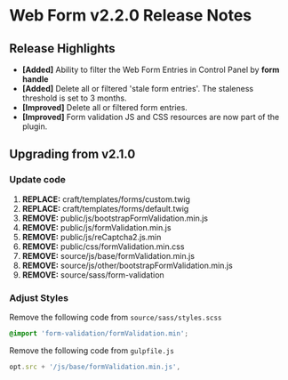 # Web Form v2.2.0 Release Notes

## Release Highlights

- **[Added]** Ability to filter the Web Form Entries in Control Panel by **form handle**
- **[Added]** Delete all or filtered 'stale form entries'. The staleness threshold is set to 3 months.
- **[Improved]** Delete all or filtered form entries.
- **[Improved]** Form validation JS and CSS resources are now part of the plugin.

## Upgrading from v2.1.0

### Update code

1. **REPLACE:** craft/templates/forms/custom.twig
1. **REPLACE:** craft/templates/forms/default.twig
1. **REMOVE:** public/js/bootstrapFormValidation.min.js
1. **REMOVE:** public/js/formValidation.min.js
1. **REMOVE:** public/js/reCaptcha2.js.min
1. **REMOVE:** public/css/formValidation.min.css
1. **REMOVE:** source/js/base/formValidation.min.js
1. **REMOVE:** source/js/other/bootstrapFormValidation.min.js
1. **REMOVE:** source/sass/form-validation

### Adjust Styles

Remove the following code from `source/sass/styles.scss`

```css
@import 'form-validation/formValidation.min';
```

Remove the following code from `gulpfile.js`

```javascript
opt.src + '/js/base/formValidation.min.js',
```
